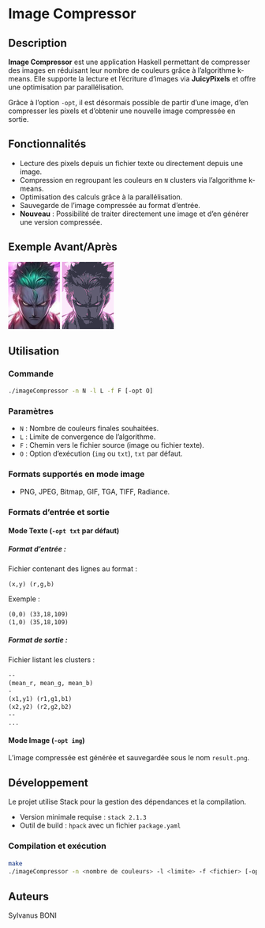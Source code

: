 # Image Compressor

## Description

**Image Compressor** est une application Haskell permettant de compresser des images en réduisant leur nombre de couleurs grâce à l’algorithme k-means. Elle supporte la lecture et l’écriture d’images via **JuicyPixels** et offre une optimisation par parallélisation.

Grâce à l’option `-opt`, il est désormais possible de partir d’une image, d’en compresser les pixels et d’obtenir une nouvelle image compressée en sortie.

## Fonctionnalités

- Lecture des pixels depuis un fichier texte ou directement depuis une image.
- Compression en regroupant les couleurs en `N` clusters via l’algorithme k-means.
- Optimisation des calculs grâce à la parallélisation.
- Sauvegarde de l’image compressée au format d’entrée.
- **Nouveau** : Possibilité de traiter directement une image et d’en générer une version compressée.

## Exemple Avant/Après

![Avant compression](Zoro.png)
![Avant compression](result.png)

## Utilisation

### Commande

```bash
./imageCompressor -n N -l L -f F [-opt O]
```

### Paramètres

- `N` : Nombre de couleurs finales souhaitées.
- `L` : Limite de convergence de l’algorithme.
- `F` : Chemin vers le fichier source (image ou fichier texte).
- `O` : Option d’exécution (`img` ou `txt`), `txt` par défaut.

### Formats supportés en mode image

- PNG, JPEG, Bitmap, GIF, TGA, TIFF, Radiance.

### Formats d’entrée et sortie

#### Mode Texte (`-opt txt` par défaut)

##### Format d’entrée :

Fichier contenant des lignes au format :

```
(x,y) (r,g,b)
```

Exemple :

```
(0,0) (33,18,109)
(1,0) (35,18,109)
```

##### Format de sortie :

Fichier listant les clusters :

```
--
(mean_r, mean_g, mean_b)
-
(x1,y1) (r1,g1,b1)
(x2,y2) (r2,g2,b2)
--
...
```

#### Mode Image (`-opt img`)

L’image compressée est générée et sauvegardée sous le nom `result.png`.

## Développement

Le projet utilise Stack pour la gestion des dépendances et la compilation.

- Version minimale requise : `stack 2.1.3`
- Outil de build : `hpack` avec un fichier `package.yaml`

### Compilation et exécution

```bash
make
./imageCompressor -n <nombre de couleurs> -l <limite> -f <fichier> [-opt img]
```

## Auteurs

Sylvanus BONI

